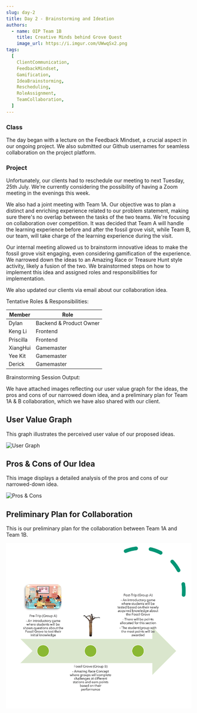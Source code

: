 ```yaml
---
slug: day-2
title: Day 2 - Brainstorming and Ideation
authors:
  - name: OIP Team 1B
    title: Creative Minds behind Grove Quest
    image_url: https://i.imgur.com/UWwqSx2.png
tags:
  [
    ClientCommunication,
    FeedbackMindset,
    Gamification,
    IdeaBrainstorming,
    Rescheduling,
    RoleAssignment,
    TeamCollaboration,
  ]
---
```


### Class

The day began with a lecture on the Feedback Mindset, a crucial aspect in our ongoing project. We also submitted our Github usernames for seamless collaboration on the project platform.

### Project

Unfortunately, our clients had to reschedule our meeting to next Tuesday, 25th July. We're currently considering the possibility of having a Zoom meeting in the evenings this week.

We also had a joint meeting with Team 1A. Our objective was to plan a distinct and enriching experience related to our problem statement, making sure there's no overlap between the tasks of the two teams. We're focusing on collaboration over competition. It was decided that Team A will handle the learning experience before and after the fossil grove visit, while Team B, our team, will take charge of the learning experience during the visit.

Our internal meeting allowed us to brainstorm innovative ideas to make the fossil grove visit engaging, even considering gamification of the experience. We narrowed down the ideas to an Amazing Race or Treasure Hunt style activity, likely a fusion of the two. We brainstormed steps on how to implement this idea and assigned roles and responsibilities for implementation.

We also updated our clients via email about our collaboration idea.

Tentative Roles & Responsibilities:

| Member    | Role                    |
| --------- | ----------------------- |
| Dylan     | Backend & Product Owner |
| Keng Li   | Frontend                |
| Priscilla | Frontend                |
| XiangHui  | Gamemaster              |
| Yee Kit   | Gamemaster              |
| Derick    | Gamemaster              |

Brainstorming Session Output:

We have attached images reflecting our user value graph for the ideas, the pros and cons of our narrowed down idea, and a preliminary plan for Team 1A & B collaboration, which we have also shared with our client.

## User Value Graph

This graph illustrates the perceived user value of our proposed ideas.

![User Graph](../static/img/blog/day2_user_value.png)

## Pros & Cons of Our Idea

This image displays a detailed analysis of the pros and cons of our narrowed-down idea.

![Pros & Cons](../static/img/blog/day2_pros&cons.png)

## Preliminary Plan for Collaboration

This is our preliminary plan for the collaboration between Team 1A and Team 1B.

![Preliminary Plan](../static/img/blog/day2_preliminary_plan.png)
